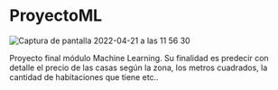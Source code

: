 # ProyectoML

![Captura de pantalla 2022-04-21 a las 11 56 30](https://user-images.githubusercontent.com/98879159/164430354-be258e91-c867-4ce8-be38-a7c1e46b2062.png)


Proyecto final módulo Machine Learning. Su finalidad es predecir con detalle el precio de las casas según la zona, los metros cuadrados, la cantidad de habitaciones que tiene etc..
